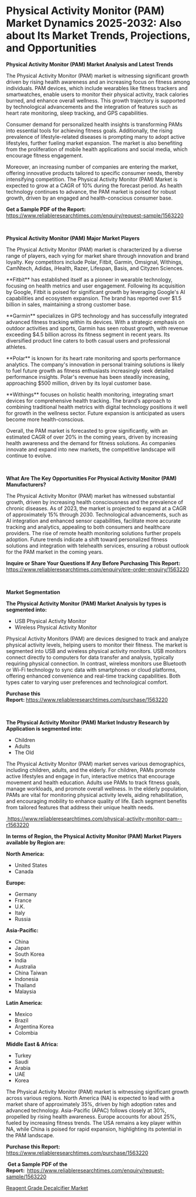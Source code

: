 <p><h1>Physical Activity Monitor (PAM) Market Dynamics 2025-2032: Also about Its Market Trends, Projections, and Opportunities</h1></p><p><strong>Physical Activity Monitor (PAM) Market Analysis and Latest Trends</strong></p>
<p><p>The Physical Activity Monitor (PAM) market is witnessing significant growth driven by rising health awareness and an increasing focus on fitness among individuals. PAM devices, which include wearables like fitness trackers and smartwatches, enable users to monitor their physical activity, track calories burned, and enhance overall wellness. This growth trajectory is supported by technological advancements and the integration of features such as heart rate monitoring, sleep tracking, and GPS capabilities.</p><p>Consumer demand for personalized health insights is transforming PAMs into essential tools for achieving fitness goals. Additionally, the rising prevalence of lifestyle-related diseases is prompting many to adopt active lifestyles, further fueling market expansion. The market is also benefiting from the proliferation of mobile health applications and social media, which encourage fitness engagement.</p><p>Moreover, an increasing number of companies are entering the market, offering innovative products tailored to specific consumer needs, thereby intensifying competition. The Physical Activity Monitor (PAM) Market is expected to grow at a CAGR of 10% during the forecast period. As health technology continues to advance, the PAM market is poised for robust growth, driven by an engaged and health-conscious consumer base.</p></p>
<p><strong>Get a Sample PDF of the Report:&nbsp;</strong> <a href="https://www.reliableresearchtimes.com/enquiry/request-sample/1563220?utm_campaign=1950&utm_medium=2&utm_source=Github&utm_content=ia&utm_term=04032025&utm_id=physical-activity-monitor-pam">https://www.reliableresearchtimes.com/enquiry/request-sample/1563220</a></p>
<p>&nbsp;</p>
<p><strong>Physical Activity Monitor (PAM) Major Market Players</strong></p>
<p><p>The Physical Activity Monitor (PAM) market is characterized by a diverse range of players, each vying for market share through innovation and brand loyalty. Key competitors include Polar, Fitbit, Garmin, Omsignal, Withings, CamNtech, Adidas, iHealth, Razer, Lifespan, Basis, and Cityzen Sciences.</p><p>**Fitbit** has established itself as a pioneer in wearable technology, focusing on health metrics and user engagement. Following its acquisition by Google, Fitbit is poised for significant growth by leveraging Google's AI capabilities and ecosystem expansion. The brand has reported over $1.5 billion in sales, maintaining a strong customer base.</p><p>**Garmin** specializes in GPS technology and has successfully integrated advanced fitness tracking within its devices. With a strategic emphasis on outdoor activities and sports, Garmin has seen robust growth, with revenue exceeding $4.5 billion across its fitness segment in recent years. Its diversified product line caters to both casual users and professional athletes.</p><p>**Polar** is known for its heart rate monitoring and sports performance analytics. The company's innovation in personal training solutions is likely to fuel future growth as fitness enthusiasts increasingly seek detailed performance insights. Polar's revenue has been steadily increasing, approaching $500 million, driven by its loyal customer base.</p><p>**Withings** focuses on holistic health monitoring, integrating smart devices for comprehensive health tracking. The brand’s approach to combining traditional health metrics with digital technology positions it well for growth in the wellness sector. Future expansion is anticipated as users become more health-conscious.</p><p>Overall, the PAM market is forecasted to grow significantly, with an estimated CAGR of over 20% in the coming years, driven by increasing health awareness and the demand for fitness solutions. As companies innovate and expand into new markets, the competitive landscape will continue to evolve.</p></p>
<p>&nbsp;</p>
<p><strong>What Are The Key Opportunities For Physical Activity Monitor (PAM) Manufacturers?</strong></p>
<p><p>The Physical Activity Monitor (PAM) market has witnessed substantial growth, driven by increasing health consciousness and the prevalence of chronic diseases. As of 2023, the market is projected to expand at a CAGR of approximately 15% through 2030. Technological advancements, such as AI integration and enhanced sensor capabilities, facilitate more accurate tracking and analytics, appealing to both consumers and healthcare providers. The rise of remote health monitoring solutions further propels adoption. Future trends indicate a shift toward personalized fitness solutions and integration with telehealth services, ensuring a robust outlook for the PAM market in the coming years.</p></p>
<p><strong>Inquire or Share Your Questions If Any Before Purchasing This Report:</strong> <a href="https://www.reliableresearchtimes.com/enquiry/pre-order-enquiry/1563220?utm_campaign=1950&utm_medium=2&utm_source=Github&utm_content=ia&utm_term=04032025&utm_id=physical-activity-monitor-pam">https://www.reliableresearchtimes.com/enquiry/pre-order-enquiry/1563220</a></p>
<p>&nbsp;</p>
<p><strong>Market Segmentation</strong></p>
<p><strong>The Physical Activity Monitor (PAM) Market Analysis by types is segmented into:</strong></p>
<p><ul><li>USB Physical Activity Monitor</li><li>Wireless Physical Activity Monitor</li></ul></p>
<p><p>Physical Activity Monitors (PAM) are devices designed to track and analyze physical activity levels, helping users to monitor their fitness. The market is segmented into USB and wireless physical activity monitors. USB monitors connect directly to computers for data transfer and analysis, typically requiring physical connection. In contrast, wireless monitors use Bluetooth or Wi-Fi technology to sync data with smartphones or cloud platforms, offering enhanced convenience and real-time tracking capabilities. Both types cater to varying user preferences and technological comfort.</p></p>
<p><strong>Purchase this Report:&nbsp;</strong><a href="https://www.reliableresearchtimes.com/purchase/1563220?utm_campaign=1950&utm_medium=2&utm_source=Github&utm_content=ia&utm_term=04032025&utm_id=physical-activity-monitor-pam">https://www.reliableresearchtimes.com/purchase/1563220</a></p>
<p>&nbsp;</p>
<p><strong>The Physical Activity Monitor (PAM) Market Industry Research by Application is segmented into:</strong></p>
<p><ul><li>Children</li><li>Adults</li><li>The Old</li></ul></p>
<p><p>The Physical Activity Monitor (PAM) market serves various demographics, including children, adults, and the elderly. For children, PAMs promote active lifestyles and engage in fun, interactive metrics that encourage movement and health education. Adults use PAMs to track fitness goals, manage workloads, and promote overall wellness. In the elderly population, PAMs are vital for monitoring physical activity levels, aiding rehabilitation, and encouraging mobility to enhance quality of life. Each segment benefits from tailored features that address their unique health needs.</p></p>
<p><a href="https://www.reliableresearchtimes.com/physical-activity-monitor-pam--r1563220?utm_campaign=1950&utm_medium=2&utm_source=Github&utm_content=ia&utm_term=04032025&utm_id=physical-activity-monitor-pam">&nbsp;https://www.reliableresearchtimes.com/physical-activity-monitor-pam--r1563220</a></p>
<p><strong>In terms of Region, the Physical Activity Monitor (PAM) Market Players available by Region are:</strong></p>
<p>
    <p> <strong> North America: </strong>
        <ul>
            <li>United States</li>
            <li>Canada</li>
        </ul>
        </p> 
    <p> <strong> Europe: </strong>
        <ul>
            <li>Germany</li>
            <li>France</li>
            <li>U.K.</li>
            <li>Italy</li>
            <li>Russia</li>
        </ul>
        </p> 
    <p> <strong> Asia-Pacific: </strong>
        <ul>
            <li>China</li>
            <li>Japan</li>
            <li>South Korea</li>
            <li>India</li>
            <li>Australia</li>
            <li>China Taiwan</li>
            <li>Indonesia</li>
            <li>Thailand</li>
            <li>Malaysia</li>
        </ul>
        </p> 
    <p> <strong> Latin America: </strong>
        <ul>
            <li>Mexico</li>
            <li>Brazil</li>
            <li>Argentina Korea</li>
            <li>Colombia</li>
        </ul>
        </p> 
    <p> <strong> Middle East & Africa: </strong>
        <ul>
            <li>Turkey</li>
            <li>Saudi</li>
            <li>Arabia</li>
            <li>UAE</li>
            <li>Korea</li>
        </ul>
    </p>
    </p>
<p><p>The Physical Activity Monitor (PAM) market is witnessing significant growth across various regions. North America (NA) is expected to lead with a market share of approximately 35%, driven by high adoption rates and advanced technology. Asia-Pacific (APAC) follows closely at 30%, propelled by rising health awareness. Europe accounts for about 25%, fueled by increasing fitness trends. The USA remains a key player within NA, while China is poised for rapid expansion, highlighting its potential in the PAM landscape.</p></p>
<p><strong>Purchase this Report: </strong><a href="https://www.reliableresearchtimes.com/purchase/1563220?utm_campaign=1950&utm_medium=2&utm_source=Github&utm_content=ia&utm_term=04032025&utm_id=physical-activity-monitor-pam">https://www.reliableresearchtimes.com/purchase/1563220</a></p>
<p>&nbsp;<strong>Get a Sample PDF of the Report:&nbsp;&nbsp;</strong><a href="https://www.reliableresearchtimes.com/enquiry/request-sample/1563220?utm_campaign=1950&utm_medium=2&utm_source=Github&utm_content=ia&utm_term=04032025&utm_id=physical-activity-monitor-pam">https://www.reliableresearchtimes.com/enquiry/request-sample/1563220</a></p>
<p><strong></strong></p>
<p><p><a href="https://github.com/lindaopodray/Market-Research-Report-List-1/blob/main/reagent-grade-decalcifier-market.md?utm_campaign=1950&utm_medium=2&utm_source=Github&utm_content=ia&utm_term=04032025&utm_id=physical-activity-monitor-pam">Reagent Grade Decalcifier Market</a></p></p>